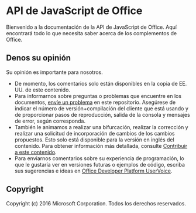 # API de JavaScript de Office
Bienvenido a la documentación de la API de JavaScript de Office. Aquí encontrará todo lo que necesita saber acerca de los complementos de Office.


## Denos su opinión

Su opinión es importante para nosotros. 
* De momento, los comentarios solo están disponibles en la copia de EE. UU. de este contenido.
* Para informarnos sobre preguntas o problemas que encuentre en los documentos, [envíe un problema](https://github.com/OfficeDev/office-js-docs/issues) en este repositorio. Asegúrese de indicar el número de versión+compilación del cliente que está usando y de proporcionar pasos de reproducción, salida de la consola y mensajes de error, según corresponda. 
* También le animamos a realizar una bifurcación, realizar la corrección y realizar una solicitud de incorporación de cambios de los cambios propuestos. Esto solo está disponible para la versión en inglés del contenido. Para obtener información más detallada, consulte [Contribuir a este contenido](Contributing.md). 
* Para enviarnos comentarios sobre su experiencia de programación, lo que le gustaría ver en versiones futuras o ejemplos de código, escriba sus sugerencias e ideas en [Office Developer Platform UserVoice](https://officespdev.uservoice.com/).

## Copyright

Copyright (c) 2016 Microsoft Corporation. Todos los derechos reservados.

